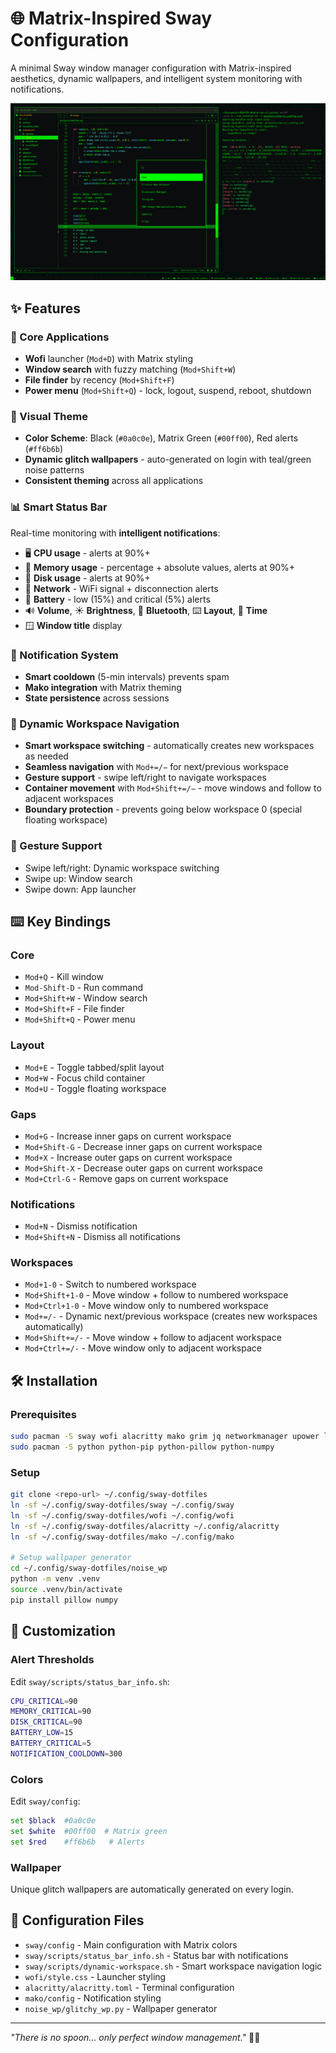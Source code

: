 # 🌐 Matrix-Inspired Sway Configuration

A minimal Sway window manager configuration with Matrix-inspired aesthetics, dynamic wallpapers, and intelligent system monitoring with notifications.

![Desktop Screenshot](screenshot.png)

## ✨ Features

### 🚀 Core Applications
- **Wofi** launcher (`Mod+D`) with Matrix styling
- **Window search** with fuzzy matching (`Mod+Shift+W`)
- **File finder** by recency (`Mod+Shift+F`)
- **Power menu** (`Mod+Shift+Q`) - lock, logout, suspend, reboot, shutdown

### 🎨 Visual Theme
- **Color Scheme**: Black (`#0a0c0e`), Matrix Green (`#00ff00`), Red alerts (`#ff6b6b`)
- **Dynamic glitch wallpapers** - auto-generated on login with teal/green noise patterns
- **Consistent theming** across all applications

### 📊 Smart Status Bar
Real-time monitoring with **intelligent notifications**:
- 🖥️ **CPU usage** - alerts at 90%+
- 🧠 **Memory usage** - percentage + absolute values, alerts at 90%+
- 💾 **Disk usage** - alerts at 90%+
- 📶 **Network** - WiFi signal + disconnection alerts
- 🔋 **Battery** - low (15%) and critical (5%) alerts
- 🔊 **Volume**, ☀️ **Brightness**, 🔵 **Bluetooth**, ⌨️ **Layout**, 📅 **Time**
- 🪟 **Window title** display

### 🔔 Notification System
- **Smart cooldown** (5-min intervals) prevents spam
- **Mako integration** with Matrix theming
- **State persistence** across sessions

### 🚀 Dynamic Workspace Navigation
- **Smart workspace switching** - automatically creates new workspaces as needed
- **Seamless navigation** with `Mod+=/−` for next/previous workspace
- **Gesture support** - swipe left/right to navigate workspaces
- **Container movement** with `Mod+Shift+=/−` - move windows and follow to adjacent workspaces
- **Boundary protection** - prevents going below workspace 0 (special floating workspace)

### 🤲 Gesture Support
- Swipe left/right: Dynamic workspace switching
- Swipe up: Window search
- Swipe down: App launcher

## ⌨️ Key Bindings

### Core
- `Mod+Q` - Kill window
- `Mod-Shift-D` - Run command
- `Mod+Shift+W` - Window search
- `Mod+Shift+F` - File finder
- `Mod+Shift+Q` - Power menu

### Layout
- `Mod+E` - Toggle tabbed/split layout
- `Mod+W` - Focus child container
- `Mod+U` - Toggle floating workspace

### Gaps
- `Mod+G` - Increase inner gaps on current workspace
- `Mod+Shift-G` - Decrease inner gaps on current workspace
- `Mod+X` - Increase outer gaps on current workspace
- `Mod+Shift-X` - Decrease outer gaps on current workspace
- `Mod+Ctrl-G` - Remove gaps on current workspace
 

### Notifications
- `Mod+N` - Dismiss notification
- `Mod+Shift+N` - Dismiss all notifications

### Workspaces
- `Mod+1-0` - Switch to numbered workspace
- `Mod+Shift+1-0` - Move window + follow to numbered workspace
- `Mod+Ctrl+1-0` - Move window only to numbered workspace
- `Mod+=/-` - Dynamic next/previous workspace (creates new workspaces automatically)
- `Mod+Shift+=/-` - Move window + follow to adjacent workspace
- `Mod+Ctrl+=/-` - Move window only to adjacent workspace

## 🛠️ Installation

### Prerequisites
```bash
sudo pacman -S sway wofi alacritty mako grim jq networkmanager upower libnotify
sudo pacman -S python python-pip python-pillow python-numpy
```

### Setup
```bash
git clone <repo-url> ~/.config/sway-dotfiles
ln -sf ~/.config/sway-dotfiles/sway ~/.config/sway
ln -sf ~/.config/sway-dotfiles/wofi ~/.config/wofi
ln -sf ~/.config/sway-dotfiles/alacritty ~/.config/alacritty
ln -sf ~/.config/sway-dotfiles/mako ~/.config/mako

# Setup wallpaper generator
cd ~/.config/sway-dotfiles/noise_wp
python -m venv .venv
source .venv/bin/activate
pip install pillow numpy
```

## 🔧 Customization

### Alert Thresholds
Edit `sway/scripts/status_bar_info.sh`:
```bash
CPU_CRITICAL=90
MEMORY_CRITICAL=90
DISK_CRITICAL=90
BATTERY_LOW=15
BATTERY_CRITICAL=5
NOTIFICATION_COOLDOWN=300
```

### Colors
Edit `sway/config`:
```bash
set $black  #0a0c0e
set $white  #00ff00  # Matrix green
set $red    #ff6b6b   # Alerts
```

### Wallpaper
Unique glitch wallpapers are automatically generated on every login.

## 📁 Configuration Files

- `sway/config` - Main configuration with Matrix colors
- `sway/scripts/status_bar_info.sh` - Status bar with notifications
- `sway/scripts/dynamic-workspace.sh` - Smart workspace navigation logic
- `wofi/style.css` - Launcher styling
- `alacritty/alacritty.toml` - Terminal configuration
- `mako/config` - Notification styling
- `noise_wp/glitchy_wp.py` - Wallpaper generator

---

*"There is no spoon... only perfect window management."* 🥄✨
